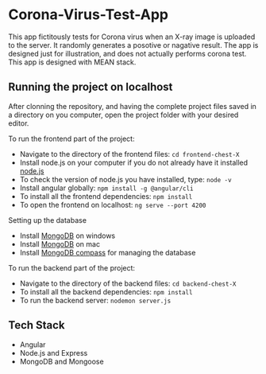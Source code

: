 # Corona-Virus-Test-App

This app fictitously tests for Corona virus when an X-ray image is uploaded to the server. It randomly generates a posotive or nagative result. The app is designed just for illustration, and does not actually performs corona test. This app is designed with MEAN stack.

## Running the project on localhost

After clonning the repository, and having the complete project files saved in a directory on you computer, open the project folder with your desired editor.

To run the frontend part of the project:

- Navigate to the directory of the frontend files: `cd frontend-chest-X`
- Install node.js on your computer if you do not already have it installed [node.js](https://nodejs.org/en/)
- To check the version of node.js you have installed, type: `node -v`
- Install angular globally: `npm install -g @angular/cli`
- To install all the frontend dependencies: `npm install`
- To open the frontend on localhost: `ng serve --port 4200`

Setting up the database

- Install [MongoDB](https://zarkom.net/blogs/how-to-install-mongodb-for-development-in-windows-3328) on windows
- Install [MongoDB](https://docs.mongodb.com/manual/tutorial/install-mongodb-on-os-x/) on mac
- Install [MongoDB compass](https://www.mongodb.com/try/download/compass) for managing the database

To run the backend part of the project:

- Navigate to the directory of the backend files: `cd backend-chest-X`
- To install all the backend dependencies: `npm install`
- To run the backend server: `nodemon server.js`

## Tech Stack

- Angular
- Node.js and Express
- MongoDB and Mongoose
